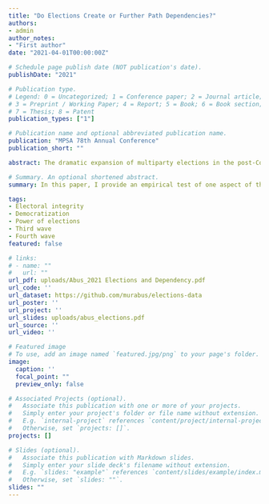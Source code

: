 ```yaml
---
title: "Do Elections Create or Further Path Dependencies?"
authors:
- admin
author_notes:
- "First author"
date: "2021-04-01T00:00:00Z"

# Schedule page publish date (NOT publication's date).
publishDate: "2021"

# Publication type.
# Legend: 0 = Uncategorized; 1 = Conference paper; 2 = Journal article;
# 3 = Preprint / Working Paper; 4 = Report; 5 = Book; 6 = Book section;
# 7 = Thesis; 8 = Patent
publication_types: ["1"]

# Publication name and optional abbreviated publication name.
publication: "MPSA 78th Annual Conference"
publication_short: ""

abstract: The dramatic expansion of multiparty elections in the post-Cold War period and the emergence of protracted transitions and divergent outcomes caused debates on whether elections create or further path dependencies. Some scholars argued that elections do have the power to usher in an increase in liberties and the level of democraticness in a polity and therefore create a new path dependency whereas others pointed out to the possibility of elections lending legitimacy to authoritarian rulers and enabling them to stabilize their rule through giving them adequate information regarding the level and spatial spread of support for them and hence further a path dependency in place. To solve this puzzle of whether elections create or further path dependencies, this study utilizes a dataset of 652 elections in 93 countries encompassing both the Third and Fourth Waves to examine the effect of elections on tangible changes in quality of democracy measured through indices like electoral integrity. Assessed within a larger supply and demand framework, the findings suggest that reiterated multiparty elections have a significant effect on electoral integrity and hence on creation of a new path dependency on improving the quality of democracy.

# Summary. An optional shortened abstract.
summary: In this paper, I provide an empirical test of one aspect of the arguments relating to the effect of reiterated elections on level of democracy. 

tags:
- Electoral integrity
- Democratization
- Power of elections
- Third wave
- Fourth wave
featured: false

# links:
# - name: ""
#   url: ""
url_pdf: uploads/Abus_2021 Elections and Dependency.pdf
url_code: ''
url_dataset: https://github.com/murabus/elections-data
url_poster: ''
url_project: ''
url_slides: uploads/abus_elections.pdf
url_source: ''
url_video: ''

# Featured image
# To use, add an image named `featured.jpg/png` to your page's folder. 
image:
  caption: ''
  focal_point: ""
  preview_only: false

# Associated Projects (optional).
#   Associate this publication with one or more of your projects.
#   Simply enter your project's folder or file name without extension.
#   E.g. `internal-project` references `content/project/internal-project/index.md`.
#   Otherwise, set `projects: []`.
projects: []

# Slides (optional).
#   Associate this publication with Markdown slides.
#   Simply enter your slide deck's filename without extension.
#   E.g. `slides: "example"` references `content/slides/example/index.md`.
#   Otherwise, set `slides: ""`.
slides: ""
---
```

